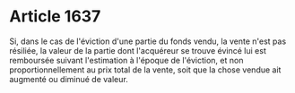 # Article 1637

Si, dans le cas de l'éviction d'une partie du fonds vendu, la vente n'est pas résiliée, la valeur de la partie dont l'acquéreur se trouve évincé lui est remboursée suivant l'estimation à l'époque de l'éviction, et non proportionnellement au prix total de la vente, soit que la chose vendue ait augmenté ou diminué de valeur.
